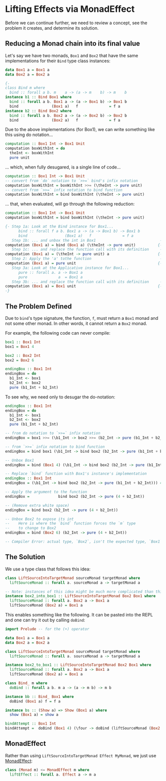 # Lifting Effects via MonadEffect

Before we can continue further, we need to review a concept, see the problem it creates, and determine its solution.

## Reducing a Monad chain into its final value

Let's say we have two monads, `Box1` and `Box2` that have the same implementations for their `Bind` type class instances:
```purescript
data Box1 a = Box1 a
data Box2 a = Box2 a

{-
class Bind m where
  bind :: forall a b. m    a -> (a -> m    b) -> m    b                 -}
instance b1 :: Bind Box1 where
  bind :: forall a b. Box1 a -> (a -> Box1 b) -> Box1 b
  bind               (Box1 a)   f              = f a
instance b2 :: Bind Box2 where
  bind :: forall a b. Box2 a -> (a -> Box2 b) -> Box2 b
  bind               (Box2 a)   f              = f a
```
Due to the above implementations (for Box1), we can write something like this using do notation...
```purescript
computation :: Box1 Int -> Box1 Unit
computation boxWithInt = do
  theInt <- boxWithInt
  pure unit

```
... which, when fully desugared, is a single line of code...
```purescript
computation :: Box1 Int -> Box1 Unit
-- convert from `do` notation to `>>=` bind's infix notation
computation boxWithInt = boxWithInt >>= (\theInt -> pure unit)
-- convert from `>>=` infix notation to bind function
computation boxWithInt = bind boxWithInt (\theInt -> pure unit)
```
... that, when evaluated, will go through the following reduction:
```purescript
computation :: Box1 Int -> Box1 Unit
computation boxWithInt = bind boxWithInt (\theInt -> pure unit)

{- Step 1a: Look at the Bind instance for Box1...
      bind :: forall f a b. Box1 a -> (a -> Box1 b) -> Box1 b
      bind                 (Box1 a)   f              = f a
   Step 1b: ... and unbox the int in Box1                             -}
computation (Box1 a) = bind (Box1 a) (\theInt -> pure unit)          {-
   Step 1c: ... and replace the function call with its definition     -}
computation (Box1 a) = (\theInt -> pure unit) a                      {-
   Step 2: Apply the 'a' tothe function                               -}
computation (Box1 a) = pure unit                                     {-
   Step 3a: Look at the Applicative instance for Box1...
      pure :: forall a. a -> Box1 a
      pure              a  = Box1 a
   Step 3b: ... and replace the function call with its definition     -}
computation (Box1 a) = Box1 unit                                     {-
-}
```

## The Problem Defined

Due to `bind`'s type signature, the function, `f`, must return a `Box1` monad and not some other monad. In other words, it cannot return a `Box2` monad.

For example, the following code can never compile:
```purescript
box1 :: Box1 Int
box1 = Box1 4

box2 :: Box2 Int
box2 = Box2 6

endingBox :: Box1 Int
endingBox = do
  b1_Int <- box1
  b2_Int <- box2
  pure (b1_Int + b2_Int)
```
To see why, we need only to desugar the do-notation:
```purescript
endingBox :: Box1 Int
endingBox = do
  b1_Int <- box1
  b2_Int <- box2
  pure (b1_Int + b2_Int)

-- from do notation to `>>=` infix notation
endingBox = box1 >>= (\b1_Int -> box2 >>= (b2_Int -> pure (b1_Int + b2_Int)))

-- from `>>=` infix notation to bind function
endingBox = bind box1 (\b1_Int -> bind box2 (b2_Int -> pure (b1_Int + b2_Int)))

-- Unbox Box1
endingBox = bind (Box1 4) (\b1_Int -> bind box2 (b2_Int -> pure (b1_Int + b2_Int)))

-- Replace `bind` function with Box1's instance's implementation
endingBox :: Box1 Int
endingBox = (\b1_Int -> bind box2 (b2_Int -> pure (b1_Int + b2_Int))) 4

-- Apply the argument to the function
endingBox =             bind box2 (b2_Int -> pure (4 + b2_Int))

-- (Remove extra white space)
endingBox = bind box2 (b2_Int -> pure (4 + b2_Int))

-- Unbox Box2 to expose its int
--    Here is where the `bind` function forces the `m` type
--    to change to Box2
endingBox = bind (Box2 6) (b2_Int -> pure (4 + b2_Int))

-- Compiler Error: actual type, `Box2`, isn't the expected type, `Box1`
```

## The Solution

We use a type class that follows this idea:
```purescript
class LiftSourceIntoTargetMonad sourceMonad targetMonad where
  liftSourceMonad :: forall a. sourceMonad a -> targetMonad a

-- Note: instances of this idea might be much more complicated than this one
instance box2_into_box1 :: LiftSourceIntoTargetMonad Box2 Box1 where
  liftSourceMonad :: forall a. Box2 a -> Box1 a
  liftSourceMonad (Box2 a) = Box1 a
```
This enables something like the following. It can be pasted into the REPL and one can try it out by calling `doBind`:
```purescript
import Prelude -- for the (+) operator

data Box1 a = Box1 a
data Box2 a = Box2 a

class LiftSourceIntoTargetMonad sourceMonad targetMonad where
  liftSourceMonad :: forall a. sourceMonad a -> targetMonad a

instance box2_to_box1 :: LiftSourceIntoTargetMonad Box2 Box1 where
  liftSourceMonad :: forall a. Box2 a -> Box1 a
  liftSourceMonad (Box2 a) = Box1 a

class Bind_ m where
  doBind :: forall a b. m a -> (a -> m b) -> m b

instance bb :: Bind_ Box1 where
  doBind (Box1 a) f = f a

instance bs :: (Show a) => Show (Box1 a) where
  show (Box1 a) = show a

bindAttempt :: Box1 Int
bindAttempt =  doBind (Box1 4) (\four -> doBind (liftSourceMonad (Box2 6)) (\six -> Box1 (four + six)))
```

## MonadEffect

Rather than using `LiftSourceIntoTargetMonad Effect MyMonad`, we just use [MonadEffect](https://pursuit.purescript.org/packages/purescript-effect/2.0.0/docs/Effect.Class#v:liftEffect):

```purescript
class (Monad m) <= MonadEffect m where
  liftEffect :: forall a. Effect a -> m a
```

